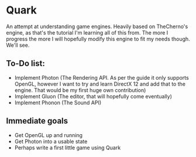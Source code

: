 # Quark
An attempt at understanding game engines. Heavily based on TheCherno's engine, as that's the tutorial I'm learning all of this from. The more I progress the more I will hopefully modify this engine to fit my needs though. We'll see.

## To-Do list:
* Implement Photon (The Rendering API. As per the guide it only supports OpenGL, however I want to try and learn DirectX 12 and add that to the engine. That would be my first huge own contribution)
* Implement Gluon (The editor, that will hopefully come eventually)
* Implement Phonon (The Sound API)

## Immediate goals
* Get OpenGL up and running
* Get Photon into a usable state
* Perhaps write a first little game using Quark
